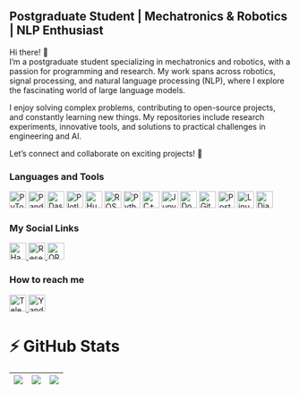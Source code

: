 ## Postgraduate Student | Mechatronics & Robotics | NLP Enthusiast

Hi there! 👋  
I’m a postgraduate student specializing in mechatronics and robotics, with a passion for programming and research. My work spans across robotics, signal processing, and natural language processing (NLP), where I explore the fascinating world of large language models.  

I enjoy solving complex problems, contributing to open-source projects, and constantly learning new things. My repositories include research experiments, innovative tools, and solutions to practical challenges in engineering and AI.  

Let’s connect and collaborate on exciting projects! 🚀  

### Languages and Tools

<div align="left">
  <a href="https://pytorch.org/"><img src="https://img.shields.io/badge/PyTorch-EE4C2C?logo=pytorch&logoColor=white&style=for-the-badge" height="30" alt="PyTorch logo" /></a>
  <a href="https://pandas.pydata.org/"><img src="https://img.shields.io/badge/Pandas-150458?logo=pandas&logoColor=white&style=for-the-badge" height="30" alt="Pandas logo" /></a>
  <a href="https://dash.plotly.com/"><img src="https://img.shields.io/badge/Dash-000000?logo=plotly&logoColor=white&style=for-the-badge" height="30" alt="Dash logo" /></a>
  <a href="https://plotly.com/"><img src="https://img.shields.io/badge/Plotly-3F4F75?logo=plotly&logoColor=white&style=for-the-badge" height="30" alt="Plotly logo" /></a>
  <a href="https://huggingface.co/"><img src="https://img.shields.io/badge/HuggingFace-FFD21F?logo=huggingface&logoColor=black&style=for-the-badge" height="30" alt="Hugging Face logo" /></a>
  <a href="https://www.ros.org/"><img src="https://img.shields.io/badge/ROS-ROS-9B3D00?logo=ros&logoColor=white&style=for-the-badge" height="30" alt="ROS logo" /></a>
  <a href="https://www.python.org/"><img src="https://img.shields.io/badge/Python-3776AB?logo=python&logoColor=white&style=for-the-badge" height="30" alt="Python logo" /></a>
  <a href="https://isocpp.org/"><img src="https://img.shields.io/badge/C%2B%2B-00599C?logo=cplusplus&logoColor=white&style=for-the-badge" height="30" alt="C++ logo" /></a>
  <a href="https://jupyter.org/"><img src="https://img.shields.io/badge/Jupyter-F37626?logo=jupyter&logoColor=white&style=for-the-badge" height="30" alt="Jupyter logo" /></a>
  <a href="https://www.docker.com/"><img src="https://img.shields.io/badge/Docker-2496ED?logo=docker&logoColor=white&style=for-the-badge" height="30" alt="Docker logo" /></a>
  <a href="https://git-scm.com/"><img src="https://img.shields.io/badge/Git-F05032?logo=git&logoColor=white&style=for-the-badge" height="30" alt="Git logo" /></a>
  <a href="https://www.postgresql.org/"><img src="https://img.shields.io/badge/PostgreSQL-4169E1?logo=postgresql&logoColor=white&style=for-the-badge" height="30" alt="PostgreSQL logo" /></a>
  <a href="https://www.linux.org/"><img src="https://img.shields.io/badge/Linux-FCC624?logo=linux&logoColor=black&style=for-the-badge" height="30" alt="Linux logo" /></a>  
  <a href="https://www.djangoproject.com/"><img src="https://img.shields.io/badge/Django-092E20?logo=django&logoColor=white&style=for-the-badge" height="30" alt="Django logo" /></a>
</div>

### My Social Links

<div align="left">

<a href="https://habr.com/ru/users/anton_shbk/publications/articles/">
    <img src="https://img.shields.io/badge/Habr-FF5E00?logo=habr&logoColor=white&style=for-the-badge" height="30" alt="Habr logo" />
</a>
<a href="https://www.researchgate.net/profile/Anton-Pisarenko-2">
    <img src="https://img.shields.io/badge/ResearchGate-00B2A9?logo=researchgate&logoColor=white&style=for-the-badge" height="30" alt="ResearchGate logo" />
</a>
<a href="https://orcid.org/0000-0002-9853-2982">
    <img src="https://img.shields.io/badge/ORCiD-A6CE39?logo=orcid&logoColor=white&style=for-the-badge" height="30" alt="ORCiD logo" />
</a>

</div>

### How to reach me

<div align="left">

<a href="https://t.me/antonSHBK">
    <img src="https://img.shields.io/badge/Telegram-0088CC?logo=telegram&logoColor=white&style=for-the-badge" height="30" alt="Telegram logo" />
</a>
<a href="mailto:anton42@yandex.ru">
    <img src="https://img.shields.io/badge/Yandex%20Mail-FFCC00?logo=maildotru&logoColor=black&style=for-the-badge" height="30" alt="Yandex Mail logo" />
</a>


</div>


# ⚡ GitHub Stats
<div>

<!-- [![Top Languages](https://github-readme-stats.vercel.app/api/top-langs/?username=AntonSHBK&layout=donut&theme=radical&size_weight=0&count_weight=1)](https://github.com/AntonSHBK) -->
<!-- [![AntonSHBK's github stats](https://github-readme-stats.vercel.app/api?username=AntonSHBK&show_icons=true?count_private=true&theme=radical)](https://github.com/AntonSHBK) -->

<!-- https://github.com/tipsy/profile-summary-for-github?tab=readme-ov-file -->
|![](https://github-profile-summary-cards.vercel.app/api/cards/stats?username=AntonSHBK&theme=dracula)|![](https://github-profile-summary-cards.vercel.app/api/cards/repos-per-language?username=AntonSHBK&theme=dracula)|![](https://github-profile-summary-cards.vercel.app/api/cards/most-commit-language?username=AntonSHBK&theme=dracula)|
|-----|------|------|

</div>

<!-- <b>Repositories</b>

<div width="100%" align="center"><a href="https://github.com/AntonSHBK/language_translator_M2M100" align="left"><img align="left" width="45%" src="https://github-readme-stats.vercel.app/api/pin/?username=AntonSHBK&repo=language_translator_M2M100&title_color=0891b2&text_color=ffffff&icon_color=0891b2&bg_color=1c1917&hide_border=true&locale=en" /></a><a href="https://github.com/AntonSHBK/celery_task_service" align="right"><img align="right" width="45%" src="https://github-readme-stats.vercel.app/api/pin/?username=AntonSHBK&repo=celery_task_service&title_color=0891b2&text_color=ffffff&icon_color=0891b2&bg_color=1c1917&hide_border=true&locale=en" /></a></div><br /><br /><br /><br /><br /><br /><br />

<br /><br /><br /><br /><br />

<div width="100%" align="center"><a href="https://github.com/AntonSHBK/speech_to_text_service" align="left"><img align="left" width="45%" src="https://github-readme-stats.vercel.app/api/pin/?username=AntonSHBK&repo=speech_to_text_service&title_color=0891b2&text_color=ffffff&icon_color=0891b2&bg_color=1c1917&hide_border=true&locale=en" /></a><a href="https://github.com/AntonSHBK/fine_tune_gpt_model" align="right"><img align="right" width="45%" src="https://github-readme-stats.vercel.app/api/pin/?username=AntonSHBK&repo=fine_tune_gpt_model&title_color=0891b2&text_color=ffffff&icon_color=0891b2&bg_color=1c1917&hide_border=true&locale=en" /></a></div> -->

